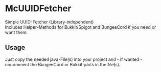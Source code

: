 # McUUIDFetcher
Simple UUID-Fetcher (Library-independent) <br>
Includes Helper-Methods for Bukkit/Spigot and BungeeCord if you need or want them.

## Usage
Just copy the needed java-File(s) into your project and - if wanted - uncomment the BungeeCord or Bukkit parts in the file(s).